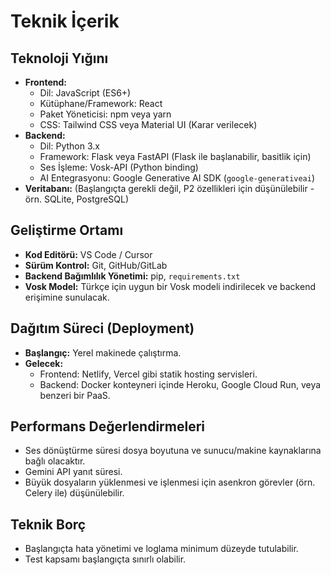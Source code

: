 # Teknik İçerik

## Teknoloji Yığını
- **Frontend:**
    - Dil: JavaScript (ES6+)
    - Kütüphane/Framework: React
    - Paket Yöneticisi: npm veya yarn
    - CSS: Tailwind CSS veya Material UI (Karar verilecek)
- **Backend:**
    - Dil: Python 3.x
    - Framework: Flask veya FastAPI (Flask ile başlanabilir, basitlik için)
    - Ses İşleme: Vosk-API (Python binding)
    - AI Entegrasyonu: Google Generative AI SDK (`google-generativeai`)
- **Veritabanı:** (Başlangıçta gerekli değil, P2 özellikleri için düşünülebilir - örn. SQLite, PostgreSQL)

## Geliştirme Ortamı
- **Kod Editörü:** VS Code / Cursor
- **Sürüm Kontrol:** Git, GitHub/GitLab
- **Backend Bağımlılık Yönetimi:** pip, `requirements.txt`
- **Vosk Model:** Türkçe için uygun bir Vosk modeli indirilecek ve backend erişimine sunulacak.

## Dağıtım Süreci (Deployment)
- **Başlangıç:** Yerel makinede çalıştırma.
- **Gelecek:**
    - Frontend: Netlify, Vercel gibi statik hosting servisleri.
    - Backend: Docker konteyneri içinde Heroku, Google Cloud Run, veya benzeri bir PaaS.

## Performans Değerlendirmeleri
- Ses dönüştürme süresi dosya boyutuna ve sunucu/makine kaynaklarına bağlı olacaktır.
- Gemini API yanıt süresi.
- Büyük dosyaların yüklenmesi ve işlenmesi için asenkron görevler (örn. Celery ile) düşünülebilir.

## Teknik Borç
- Başlangıçta hata yönetimi ve loglama minimum düzeyde tutulabilir.
- Test kapsamı başlangıçta sınırlı olabilir.